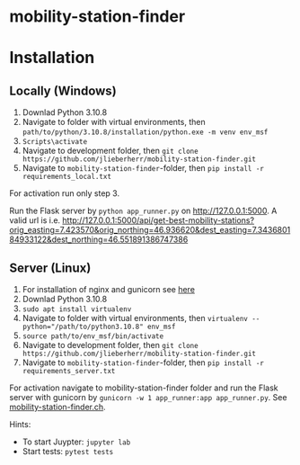 # mobility-station-finder

# Installation

## Locally (Windows)
1. Downlad Python 3.10.8
2. Navigate to folder with virtual environments, then ```path/to/python/3.10.8/installation/python.exe -m venv env_msf```
3. ```Scripts\activate```
3. Navigate to development folder, then ```git clone https://github.com/jlieberherr/mobility-station-finder.git```
4. Navigate to ```mobility-station-finder```-folder, then ```pip install -r requirements_local.txt```

For activation run only step 3.

Run the Flask server by ```python app_runner.py``` on http://127.0.0.1:5000.
A valid url is i.e. http://127.0.0.1:5000/api/get-best-mobility-stations?orig_easting=7.423570&orig_northing=46.936620&dest_easting=7.343680184933122&dest_northing=46.551891386747386

## Server (Linux)
1. For installation of nginx and gunicorn see [here](https://www.linode.com/docs/guides/flask-and-gunicorn-on-ubuntu/#prepare-the-production-environment)
2. Downlad Python 3.10.8
3. ```sudo apt install virtualenv```
4. Navigate to folder with virtual environments, then ```virtualenv --python="/path/to/python3.10.8" env_msf```
5. ```source path/to/env_msf/bin/activate```
6. Navigate to development folder, then ```git clone https://github.com/jlieberherr/mobility-station-finder.git```
7. Navigate to ```mobility-station-finder```-folder, then ```pip install -r requirements_server.txt```

For activation navigate to mobility-station-finder folder and run the Flask server with gunicorn by ```gunicorn -w 1 app_runner:app app_runner.py```.
See [mobility-station-finder.ch](http://mobility-station-finder.ch/).


Hints:
- To start Juypter: ```jupyter lab```
- Start tests: ```pytest tests```
